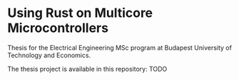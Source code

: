 # Using Rust on Multicore Microcontrollers

Thesis for the Electrical Engineering MSc program at Budapest University of Technology and Economics.

The thesis project is available in this repository: TODO
